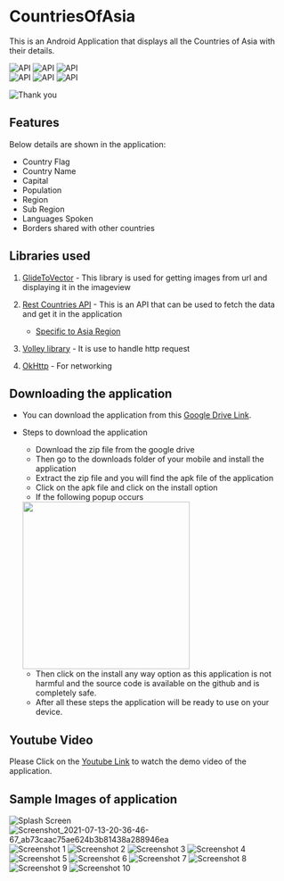 # CountriesOfAsia
This is an Android Application that displays all the Countries of Asia with their details.

![API](https://img.shields.io/badge/Andriod%20SDK-Min%20API%2022-green) ![API](https://img.shields.io/badge/Android%20Studio-Java-red)  ![API](https://img.shields.io/badge/Rest%20Countries-API-blue)  
![API](https://img.shields.io/badge/Http%20request-Volley%20Library-orange)  ![API](https://img.shields.io/badge/Image-Glide%20library-blueviolet) ![API](https://img.shields.io/badge/Database-Room%20database-purple)

![Thank you](https://img.shields.io/badge/Developed%20by-Arnold%20Vaz-red)

## Features 
Below details are shown in the application: 
  - Country Flag
  - Country Name 
  - Capital 
  - Population 
  - Region 
  - Sub Region
  - Languages Spoken 
  - Borders shared with other countries
  
## Libraries used 

1) [GlideToVector](https://github.com/corouteam/GlideToVectorYou) - This library is used for getting images from url and displaying it in the imageview

2) [Rest Countries API](https://restcountries.eu/) - This is an API that can be used to fetch the data and get it in the application
    - [Specific to Asia Region](https://restcountries.eu/rest/v2/region/asia)
    
3) [Volley library](https://developer.android.com/training/volley) - It is use to handle http request

4) [OkHttp](https://square.github.io/okhttp/) - For networking

## Downloading the application

- You can download the application from this [Google Drive Link](https://drive.google.com/file/d/1oqVWtujBfngm4JWjWiWg4A7x1xYppgRq/view?usp=sharing).

- Steps to download the application
  - Download the zip file from the google drive
  - Then go to the downloads folder of your mobile and install the application
  - Extract the zip file and you will find the apk file of the application
  - Click on the apk file and click on the install option
  - If the following popup occurs 
  <img src="https://user-images.githubusercontent.com/70201026/125480261-a86fcaa3-4750-4270-87ee-2e6fd428a50d.png" width="300" height="300">
  
  - Then click on the install any way option as this application is not harmful and the source code is available on the github and is completely safe.
  - After all these steps the application will be ready to use on your device.

## Youtube Video 
Please Click on the [Youtube Link](https://youtu.be/VvjG3GofHZk) to watch the demo video of the application.

## Sample Images of application

![Splash Screen](https://user-images.githubusercontent.com/70201026/125477627-589a11c5-2b63-4e18-a5f0-b8937f12df7a.png)
![Screenshot_2021-07-13-20-36-46-67_ab73caac75ae624b3b81438a288946ea](https://user-images.githubusercontent.com/70201026/125477640-7293f538-43db-42e7-b295-cac9e26bc912.png)
![Screenshot 1](https://user-images.githubusercontent.com/70201026/125477645-e1aef260-6152-4461-ba2f-2d9ac88e5e04.png)
![Screenshot 2](https://user-images.githubusercontent.com/70201026/125477646-57927055-6683-4117-afa6-ee1b64ae0a4d.png)
![Screenshot 3](https://user-images.githubusercontent.com/70201026/125477649-cdc9977c-1ae8-4a9e-9cb5-af32cede3f3e.png)
![Screenshot 4](https://user-images.githubusercontent.com/70201026/125477652-24513f84-a43d-426f-935a-06f5cbb2ebbc.png)
![Screenshot 5](https://user-images.githubusercontent.com/70201026/125477654-cee9fe7f-2019-42db-8b8a-7b6bbbe9097f.png)
![Screenshot 6](https://user-images.githubusercontent.com/70201026/125477656-a5c7a9a0-a4ed-47dc-ac60-b30d63981532.png)
![Screenshot 7](https://user-images.githubusercontent.com/70201026/125477658-f7cf487c-5187-4b5d-b1e2-a0639cc70acb.png)
![Screenshot 8](https://user-images.githubusercontent.com/70201026/125477664-fc53e66c-584c-4b8a-b19a-286887b09a5f.png)
![Screenshot 9](https://user-images.githubusercontent.com/70201026/125477668-afbc6253-7f9e-449c-baf1-8f55480099ed.png)
![Screenshot 10](https://user-images.githubusercontent.com/70201026/125477670-cf48a2b2-e87f-469d-bb85-1417fe48933b.png)
